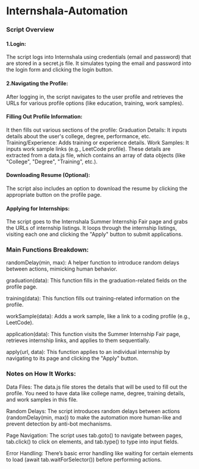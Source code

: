# Internshala-Automation
<h3>Script Overview</h3>
  <h4>1.Login:</h4>

The script logs into Internshala using credentials (email and password) that are stored in a secret.js file. It simulates typing the email and password into the login form and clicking the login button.
<h4>2.Navigating the Profile:</h4>

After logging in, the script navigates to the user profile and retrieves the URLs for various profile options (like education, training, work samples).
<h4>Filling Out Profile Information:</h4>

It then fills out various sections of the profile:
Graduation Details: It inputs details about the user's college, degree, performance, etc.
Training/Experience: Adds training or experience details.
Work Samples: It inputs work sample links (e.g., LeetCode profile).
These details are extracted from a data.js file, which contains an array of data objects (like "College", "Degree", "Training", etc.).
<h4>Downloading Resume (Optional):</h4>

The script also includes an option to download the resume by clicking the appropriate button on the profile page.
<h4>Applying for Internships:</h4>

The script goes to the Internshala Summer Internship Fair page and grabs the URLs of internship listings.
It loops through the internship listings, visiting each one and clicking the "Apply" button to submit applications.
<h3>Main Functions Breakdown:</h3>
randomDelay(min, max): A helper function to introduce random delays between actions, mimicking human behavior.

graduation(data): This function fills in the graduation-related fields on the profile page.

training(data): This function fills out training-related information on the profile.

workSample(data): Adds a work sample, like a link to a coding profile (e.g., LeetCode).

application(data): This function visits the Summer Internship Fair page, retrieves internship links, and applies to them sequentially.

apply(url, data): This function applies to an individual internship by navigating to its page and clicking the "Apply" button.

<h3>Notes on How It Works:</h3>
Data Files: The data.js file stores the details that will be used to fill out the profile. You need to have data like college name, degree, training details, and work samples in this file.

Random Delays: The script introduces random delays between actions (randomDelay(min, max)) to make the automation more human-like and prevent detection by anti-bot mechanisms.

Page Navigation: The script uses tab.goto() to navigate between pages, tab.click() to click on elements, and tab.type() to type into input fields.

Error Handling: There’s basic error handling like waiting for certain elements to load (await tab.waitForSelector()) before performing actions.
